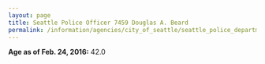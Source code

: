 ```yaml
---
layout: page
title: Seattle Police Officer 7459 Douglas A. Beard
permalink: /information/agencies/city_of_seattle/seattle_police_department/copbook/7459/
---
```


**Age as of Feb. 24, 2016:** 42.0
